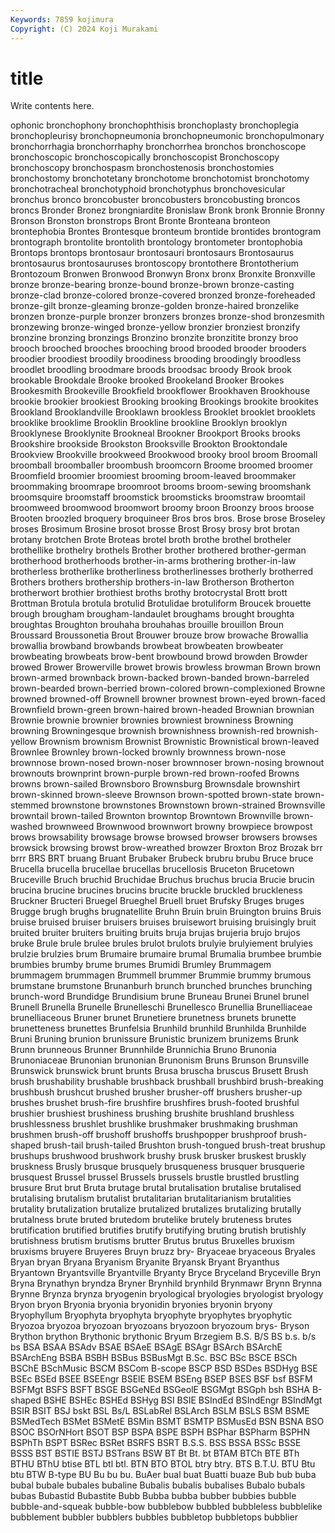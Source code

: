 ```yaml
---
Keywords: 7859 kojimura
Copyright: (C) 2024 Koji Murakami
---
```


# title

Write contents here.



ophonic bronchophony bronchophthisis bronchoplasty bronchoplegia bronchopleurisy
bronchopneumonia bronchopneumonic bronchopulmonary bronchorrhagia bronchorrhaphy bronchorrhea bronchos bronchoscope bronchoscopic bronchoscopically
bronchoscopist Bronchoscopy bronchoscopy bronchospasm bronchostenosis bronchostomies bronchostomy bronchotetany bronchotome bronchotomist
bronchotomy bronchotracheal bronchotyphoid bronchotyphus bronchovesicular bronchus bronco broncobuster broncobusters broncobusting
broncos broncs Bronder Bronez brongniardite Bronislaw Bronk bronk Bronnie Bronny
Bronson Bronston bronstrops Bront Bronte Bronteana bronteon brontephobia Brontes Brontesque
bronteum brontide brontides brontogram brontograph brontolite brontolith brontology brontometer brontophobia
Brontops brontops brontosaur brontosauri brontosaurs Brontosaurus brontosaurus brontosauruses brontoscopy brontothere
Brontotherium Brontozoum Bronwen Bronwood Bronwyn Bronx bronx Bronxite Bronxville bronze
bronze-bearing bronze-bound bronze-brown bronze-casting bronze-clad bronze-colored bronze-covered bronzed bronze-foreheaded bronze-gilt
bronze-gleaming bronze-golden bronze-haired bronzelike bronzen bronze-purple bronzer bronzers bronzes bronze-shod
bronzesmith bronzewing bronze-winged bronze-yellow bronzier bronziest bronzify bronzine bronzing bronzings
Bronzino bronzite bronzitite bronzy broo brooch brooched brooches brooching brood
brooded brooder brooders broodier broodiest broodily broodiness brooding broodingly broodless
broodlet broodling broodmare broods broodsac broody Brook brook brookable Brookdale
Brooke brooked Brookeland Brooker Brookes Brookesmith Brookeville Brookfield brookflower Brookhaven
Brookhouse brookie brookier brookiest Brooking brooking Brookings brookite brookites Brookland
Brooklandville Brooklawn brookless Brooklet brooklet brooklets brooklike brooklime Brooklin Brookline
brookline Brooklyn brooklyn Brooklynese Brooklynite Brookneal Brookner Brookport Brooks brooks
Brookshire brookside Brookston Brooksville Brookton Brooktondale Brookview Brookville brookweed Brookwood
brooky brool broom Broomall broomball broomballer broombush broomcorn Broome broomed
broomer Broomfield broomier broomiest brooming broom-leaved broommaker broommaking broomrape broomroot
brooms broom-sewing broomshank broomsquire broomstaff broomstick broomsticks broomstraw broomtail broomweed
broomwood broomwort broomy broon Broonzy broos broose Brooten broozled broquery
broquineer Bros bros bros. Brose brose Broseley broses Brosimum Brosine
brosot brosse Brost Brosy brosy brot brotan brotany brotchen Brote
Broteas brotel broth brothe brothel brotheler brothellike brothelry brothels Brother
brother brothered brother-german brotherhood brotherhoods brother-in-arms brothering brother-in-law brotherless brotherlike
brotherliness brotherlinesses brotherly brotherred Brothers brothers brothership brothers-in-law Brotherson Brotherton
brotherwort brothier brothiest broths brothy brotocrystal Brott brott Brottman Brotula
brotula brotulid Brotulidae brotuliform Broucek brouette brough brougham brougham-landaulet broughams
brought broughta broughtas Broughton brouhaha brouhahas brouille brouillon Broun Broussard
Broussonetia Brout Brouwer brouze brow browache Browallia browallia browband browbands
browbeat browbeaten browbeater browbeating browbeats brow-bent browbound browd browden Browder
browed Brower Browerville browet browis browless browman Brown brown brown-armed
brownback brown-backed brown-banded brown-barreled brown-bearded brown-berried brown-colored brown-complexioned Browne browned
browned-off Brownell browner brownest brown-eyed brown-faced Brownfield brown-green brown-haired brown-headed
Brownian brownian Brownie brownie brownier brownies browniest browniness Browning browning
Browningesque brownish brownishness brownish-red brownish-yellow Brownism brownism Brownist Brownistic Brownistical
brown-leaved Brownlee Brownley brown-locked brownly brownness brown-nose brownnose brown-nosed brown-noser
brownnoser brown-nosing brownout brownouts brownprint brown-purple brown-red brown-roofed Browns browns
brown-sailed Brownsboro Brownsburg Brownsdale brownshirt brown-skinned brown-sleeve Brownson brown-spotted brown-state
brown-stemmed brownstone brownstones Brownstown brown-strained Brownsville browntail brown-tailed Brownton browntop
Browntown Brownville brown-washed brownweed Brownwood brownwort browny browpiece browpost brows
browsability browsage browse browsed browser browsers browses browsick browsing browst
brow-wreathed browzer Broxton Broz Brozak brr brrr BRS BRT bruang
Bruant Brubaker Brubeck brubru brubu Bruce bruce Brucella brucella brucellae
brucellas brucellosis Bruceton Brucetown Bruceville Bruch bruchid Bruchidae Bruchus bruchus
brucia Brucie brucin brucina brucine brucines brucins brucite bruckle bruckled
bruckleness Bruckner Bructeri Bruegel Brueghel Bruell bruet Brufsky Bruges bruges
Brugge brugh brughs brugnatellite Bruhn Bruin bruin Bruington bruins Bruis
bruise bruised bruiser bruisers bruises bruisewort bruising bruisingly bruit bruited
bruiter bruiters bruiting bruits bruja brujas brujeria brujo brujos bruke
Brule brule brulee brules brulot brulots brulyie brulyiement brulyies brulzie
brulzies brum Brumaire brumaire brumal Brumalia brumbee brumbie brumbies brumby
brume brumes Brumidi Brumley Brummagem brummagem brummagen Brummell brummer Brummie
brummy brumous brumstane brumstone Brunanburh brunch brunched brunches brunching brunch-word
Brundidge Brundisium brune Bruneau Brunei Brunel brunel Brunell Brunella Brunelle
Brunelleschi Brunellesco Brunellia Brunelliaceae brunelliaceous Bruner brunet Brunetiere brunetness brunets
brunette brunetteness brunettes Brunfelsia Brunhild brunhild Brunhilda Brunhilde Bruni Bruning
brunion brunissure Brunistic brunizem brunizems Brunk Brunn brunneous Brunner Brunnhilde
Brunnichia Bruno Brunonia Brunoniaceae Brunonian brunonian Brunonism Bruns Brunson Brunsville
Brunswick brunswick brunt brunts Brusa bruscha bruscus Brusett Brush brush
brushability brushable brushback brushball brushbird brush-breaking brushbush brushcut brushed brusher
brusher-off brushers brusher-up brushes brushet brush-fire brushfire brushfires brush-footed brushful
brushier brushiest brushiness brushing brushite brushland brushless brushlessness brushlet brushlike
brushmaker brushmaking brushman brushmen brush-off brushoff brushoffs brushpopper brushproof brush-shaped
brush-tail brush-tailed Brushton brush-tongued brush-treat brushup brushups brushwood brushwork brushy
brusk brusker bruskest bruskly bruskness Brusly brusque brusquely brusqueness brusquer
brusquerie brusquest Brussel brussel Brussels brussels brustle brustled brustling brusure
Brut brut Bruta brutage brutal brutalisation brutalise brutalised brutalising brutalism
brutalist brutalitarian brutalitarianism brutalities brutality brutalization brutalize brutalized brutalizes brutalizing
brutally brutalness brute bruted brutedom brutelike brutely bruteness brutes brutification
brutified brutifies brutify brutifying bruting brutish brutishly brutishness brutism brutisms
brutter Brutus brutus Bruxelles bruxism bruxisms bruyere Bruyeres Bruyn bruzz
bry- Bryaceae bryaceous Bryales Bryan bryan Bryana Bryanism Bryanite Bryansk
Bryant Bryanthus Bryantown Bryantsville Bryantville Bryanty Bryce Bryceland Bryceville Bryn
Bryna Brynathyn bryndza Bryner Brynhild brynhild Brynmawr Brynn Brynna Brynne
Brynza brynza bryogenin bryological bryologies bryologist bryology Bryon bryon Bryonia
bryonia bryonidin bryonies bryonin bryony Bryophyllum Bryophyta bryophyta bryophyte bryophytes
bryophytic Bryozoa bryozoa bryozoan bryozoans bryozoon bryozoum brys- Bryson Brython
brython Brythonic brythonic Bryum Brzegiem B.S. B/S BS b.s. b/s
bs BSA BSAA BSAdv BSAE BSAeE BSAgE BSAgr BSArch BSArchE
BSArchEng BSBA BSBH BSBus BSBusMgt B.Sc. BSC BSc BSCE BSCh
BSChE BSchMusic BSCM BSCom B-scope BSCP BSD BSDes BSDHyg BSE
BSEc BSEd BSEE BSEEngr BSElE BSEM BSEng BSEP BSES BSF
bsf BSFM BSFMgt BSFS BSFT BSGE BSGeNEd BSGeolE BSGMgt BSGph
bsh BSHA B-shaped BSHE BSHEc BSHEd BSHyg BSI BSIE BSIndEd
BSIndEngr BSIndMgt BSIR BSIT BSJ bskt BSL Bs/L BSLabRel BSLArch
BSLM BSLS BSM BSME BSMedTech BSMet BSMetE BSMin BSMT BSMTP
BSMusEd BSN BSNA BSO BSOC BSOrNHort BSOT BSP BSPA BSPE
BSPH BSPhar BSPharm BSPHN BSPhTh BSPT BSRec BSRet BSRFS BSRT
B.S.S. BSS BSSA BSSc BSSE BSSS BST BSTIE BSTJ BSTrans
BSW BT Bt Bt. bt BTAM BTCh BTE BTh BTHU
BThU btise BTL btl btl. BTN BTO BTOL btry btry.
BTS B.T.U. BTU Btu btu BTW B-type BU Bu bu
bu. BuAer bual buat Buatti buaze Bub bub buba bubal
bubale bubales bubaline Bubalis bubalis bubalises Bubalo bubals bubas Bubastid
Bubastite Bubb Bubba bubba bubber bubbies bubble bubble-and-squeak bubble-bow bubblebow
bubbled bubbleless bubblelike bubblement bubbler bubblers bubbles bubbletop bubbletops bubblier
